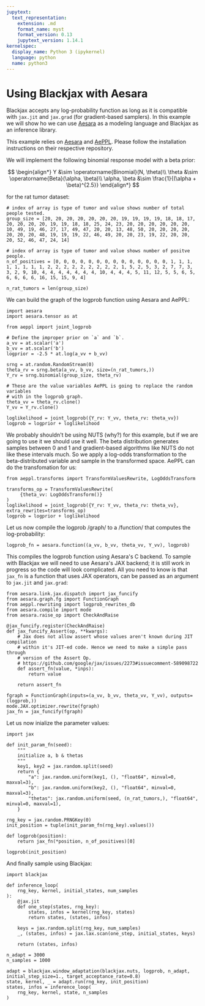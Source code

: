```yaml
---
jupytext:
  text_representation:
    extension: .md
    format_name: myst
    format_version: 0.13
    jupytext_version: 1.14.1
kernelspec:
  display_name: Python 3 (ipykernel)
  language: python
  name: python3
---
```


# Using Blackjax with Aesara

Blackjax accepts any log-probability function as long as it is compatible with `jax.jit` and `jax.grad` (for gradient-based samplers). In this example we will show ho we can use [Aesara](https://github.com/aesara-devs/aesara) as a modeling language and Blackjax as an inference library.

This example relies on [Aesara](https://github.com/aesara-devs/aesara) and [AePPL](https://github.com/aesara-devs/aeppl). Please follow the installation instructions on their respective repository.

We will implement the following binomial response model with a beta prior:

$$
\begin{align*}
Y &\sim \operatorname{Binomial}(N, \theta)\\
\theta &\sim \operatorname{Beta}(\alpha, \beta)\\
\alpha, \beta &\sim \frac{1}{(\alpha + \beta)^{2.5}}
\end{align*}
$$

for the rat tumor dataset:

```{code-cell} ipython3
# index of array is type of tumor and value shows number of total people tested.
group_size = [20, 20, 20, 20, 20, 20, 20, 19, 19, 19, 19, 18, 18, 17, 20, 20, 20, 20, 19, 19, 18, 18, 25, 24, 23, 20, 20, 20, 20, 20, 20, 10, 49, 19, 46, 27, 17, 49, 47, 20, 20, 13, 48, 50, 20, 20, 20, 20, 20, 20, 20, 48, 19, 19, 19, 22, 46, 49, 20, 20, 23, 19, 22, 20, 20, 20, 52, 46, 47, 24, 14]

# index of array is type of tumor and value shows number of positve people.
n_of_positives = [0, 0, 0, 0, 0, 0, 0, 0, 0, 0, 0, 0, 0, 0, 1, 1, 1, 1, 1, 1, 1, 1, 2, 2, 2, 2, 2, 2, 2, 2, 2, 1, 5, 2, 5, 3, 2, 7, 7, 3, 3, 2, 9, 10, 4, 4, 4, 4, 4, 4, 4, 10, 4, 4, 4, 5, 11, 12, 5, 5, 6, 5, 6, 6, 6, 6, 16, 15, 15, 9, 4]

n_rat_tumors = len(group_size)
```

We can build the graph of the logprob function using Aesara and AePPL:

```{code-cell} ipython3
import aesara
import aesara.tensor as at

from aeppl import joint_logprob

# Define the improper prior on `a` and `b`.
a_vv = at.scalar('a')
b_vv = at.scalar('b')
logprior = -2.5 * at.log(a_vv + b_vv)

srng = at.random.RandomStream(0)
theta_rv = srng.beta(a_vv, b_vv, size=(n_rat_tumors,))
Y_rv = srng.binomial(group_size, theta_rv)

# These are the value variables AePPL is going to replace the random variables
# with in the logprob graph.
theta_vv = theta_rv.clone()
Y_vv = Y_rv.clone()

loglikelihood = joint_logprob({Y_rv: Y_vv, theta_rv: theta_vv})
logprob = logprior + loglikelihood
```

We probably shouldn't be using NUTS (why?) for this example, but if we are going to use it we should use it well. The beta distribution generates samples between 0 and 1 and gradient-based algorithms like NUTS do not like these intervals much. So we apply a log-odds transformation to the beta-distributed variable and sample in the transformed space. AePPL can do the transfomation for us:

```{code-cell} ipython3
from aeppl.transforms import TransformValuesRewrite, LogOddsTransform

transforms_op = TransformValuesRewrite(
     {theta_vv: LogOddsTransform()}
)
loglikelihood = joint_logprob({Y_rv: Y_vv, theta_rv: theta_vv}, extra_rewrites=transforms_op)
logprob = logprior + loglikelihood
```

Let us now compile the logprob /graph/ to a /function/ that computes the log-probability:

```{code-cell} ipython3
logprob_fn = aesara.function((a_vv, b_vv, theta_vv, Y_vv), logprob)
```

This compiles the logprob function using Aesara's C backend. To sample with Blackjax we will need to use Aesara's JAX backend; it is still work in progress so the code will look complicated. All you need to know is that `jax_fn` is a function that uses JAX operators, can be passed as an argument to `jax.jit` and `jax.grad`:

```{code-cell} ipython3
from aesara.link.jax.dispatch import jax_funcify
from aesara.graph.fg import FunctionGraph
from aeppl.rewriting import logprob_rewrites_db
from aesara.compile import mode
from aesara.raise_op import CheckAndRaise

@jax_funcify.register(CheckAndRaise)
def jax_funcify_Assert(op, **kwargs):
    # Jax does not allow assert whose values aren't known during JIT compilation
    # within it's JIT-ed code. Hence we need to make a simple pass through
    # version of the Assert Op.
    # https://github.com/google/jax/issues/2273#issuecomment-589098722
    def assert_fn(value, *inps):
        return value

    return assert_fn

fgraph = FunctionGraph(inputs=(a_vv, b_vv, theta_vv, Y_vv), outputs=(logprob,))
mode.JAX.optimizer.rewrite(fgraph)
jax_fn = jax_funcify(fgraph)
```

Let us now inialize the parameter values:

```{code-cell} ipython3
import jax

def init_param_fn(seed):
    """
    initialize a, b & thetas
    """
    key1, key2 = jax.random.split(seed)
    return {
        "a": jax.random.uniform(key1, (), "float64", minval=0, maxval=3),
        "b": jax.random.uniform(key2, (), "float64", minval=0, maxval=3),
        "thetas": jax.random.uniform(seed, (n_rat_tumors,), "float64", minval=0, maxval=1),
    }

rng_key = jax.random.PRNGKey(0)
init_position = tuple(init_param_fn(rng_key).values())

def logprob(position):
    return jax_fn(*position, n_of_positives)[0]

logprob(init_position)
```

And finally sample using Blackjax:

```{code-cell} ipython3
import blackjax

def inference_loop(
    rng_key, kernel, initial_states, num_samples
):
    @jax.jit
    def one_step(states, rng_key):
        states, infos = kernel(rng_key, states)
        return states, (states, infos)

    keys = jax.random.split(rng_key, num_samples)
    _, (states, infos) = jax.lax.scan(one_step, initial_states, keys)

    return (states, infos)

n_adapt = 3000
n_samples = 1000

adapt = blackjax.window_adaptation(blackjax.nuts, logprob, n_adapt, initial_step_size=1., target_acceptance_rate=0.8)
state, kernel, _ = adapt.run(rng_key, init_position)
states, infos = inference_loop(
    rng_key, kernel, state, n_samples
)
```
